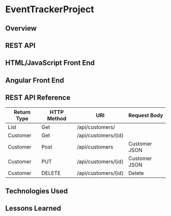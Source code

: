 # EventTrackerProject

## Overview

## REST API

## HTML/JavaScript Front End

## Angular Front End

## REST API Reference
|  Return Type   |  HTTP Method  |         URI          |  Request Body  |
|----------------|---------------|----------------------|----------------|
| List<Customer> |      Get      |  /api/customers/     |                |
|    Customer    |      Get      | /api/customers/{id}  |                |
|    Customer    |      Post     |    /api/customers    |  Customer JSON |
|    Customer    |      PUT      | /api/customers/{id}  |  Customer JSON |
|    Customer    |     DELETE    | /api/customers/{id}  |    Delete      |  

## Technologies Used

## Lessons Learned
